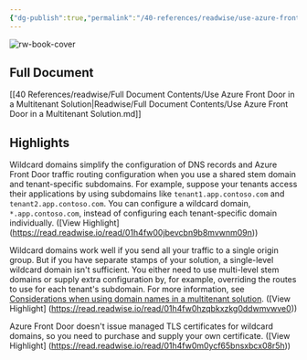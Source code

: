 ```yaml
---
{"dg-publish":true,"permalink":"/40-references/readwise/use-azure-front-door-in-a-multitenant-solution/","tags":["rw/articles"]}
---
```


![rw-book-cover](https://readwise-assets.s3.amazonaws.com/media/uploaded_book_covers/profile_921743/open-graph-image_QCRPkGB.png)

## Full Document
[[40 References/readwise/Full Document Contents/Use Azure Front Door in a Multitenant Solution\|Readwise/Full Document Contents/Use Azure Front Door in a Multitenant Solution.md]]

## Highlights
Wildcard domains simplify the configuration of DNS records and Azure Front Door traffic routing configuration when you use a shared stem domain and tenant-specific subdomains. For example, suppose your tenants access their applications by using subdomains like `tenant1.app.contoso.com` and `tenant2.app.contoso.com`. You can configure a wildcard domain, `*.app.contoso.com`, instead of configuring each tenant-specific domain individually. ([View Highlight] (https://read.readwise.io/read/01h4fw00jbevcbn9b8mvwnm09n))


Wildcard domains work well if you send all your traffic to a single origin group. But if you have separate stamps of your solution, a single-level wildcard domain isn't sufficient. You either need to use multi-level stem domains or supply extra configuration by, for example, overriding the routes to use for each tenant's subdomain. For more information, see [Considerations when using domain names in a multitenant solution](https://learn.microsoft.com/en-us/azure/architecture/guide/multitenant/service/front-door/../considerations/domain-names). ([View Highlight] (https://read.readwise.io/read/01h4fw0hzqbkxzkg0ddwmvwve0))


Azure Front Door doesn't issue managed TLS certificates for wildcard domains, so you need to purchase and supply your own certificate. ([View Highlight] (https://read.readwise.io/read/01h4fw0m0ycf65bnsxbcx08r5h))



